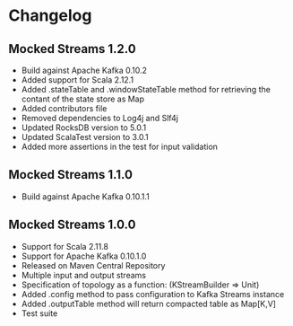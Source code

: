 # Changelog

## Mocked Streams 1.2.0

* Build against Apache Kafka 0.10.2
* Added support for Scala 2.12.1
* Added .stateTable and .windowStateTable method for retrieving the contant of the state store as Map
* Added contributors file
* Removed dependencies to Log4j and Slf4j
* Updated RocksDB version to 5.0.1
* Updated ScalaTest version to 3.0.1
* Added more assertions in the test for input validation 

## Mocked Streams 1.1.0 

* Build against Apache Kafka 0.10.1.1

## Mocked Streams 1.0.0

* Support for Scala 2.11.8
* Support for Apache Kafka 0.10.1.0
* Released on Maven Central Repository
* Multiple input and output streams
* Specification of topology as a function: (KStreamBuilder => Unit)
* Added .config method to pass configuration to Kafka Streams instance
* Added .outputTable method will return compacted table as Map[K,V]
* Test suite

